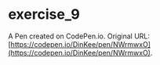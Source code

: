 # exercise_9

A Pen created on CodePen.io. Original URL: [https://codepen.io/DinKee/pen/NWrmwxO](https://codepen.io/DinKee/pen/NWrmwxO).


